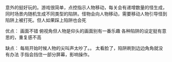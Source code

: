 意外的挺好玩的。游戏很简单，点控指示人物移动，每关会有递增数量的怪生成，同时场景内随机生成不同类型的陷阱。怪物会向人物移动，需要移动人物引导怪到陷阱上被打死。但人如果踩上陷阱也会死

优点：
画面不错
俯视角但人物是仰头的画面别有一番乐趣
各种陷阱的设定挺有意思的，重复感不高

缺点：
每局开始时候人物的尖叫声太吵了。。
太看脸了，陷阱刷到边边角角就没有办法
手指会挡住一部分屏幕，影响操作。
